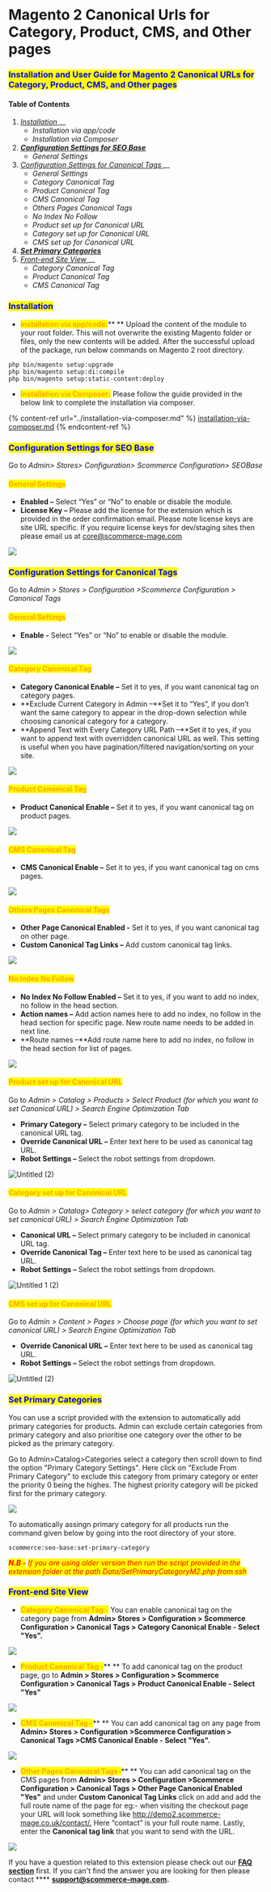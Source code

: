 # Magento 2 Canonical Urls for Category, Product, CMS, and Other pages

### <mark style="color:blue;">Installation and User Guide for Magento 2 Canonical URLs for Category, Product, CMS, and Other pages</mark>

#### **Table of Contents**

1. _<mark style="color:orange;background-color:blue;"></mark>_[_Installation_ ](magento-2-canonical-urls-for-category-product-cms-and-other-pages.md#\_bookmark0)__
   * _Installation via app/code_&#x20;
   * _Installation via Composer_
2. __[_Configuration Settings for SEO Base_ ](magento-2-canonical-urls-for-category-product-cms-and-other-pages.md#\_bookmark3)__
   * _General Settings_&#x20;
3. _<mark style="color:orange;"></mark>_[_Configuration Settings for Canonical Tags_ ](magento-2-canonical-urls-for-category-product-cms-and-other-pages.md#\_bookmark5)__
   * _General Settings_&#x20;
   * _Category Canonical Tag_&#x20;
   * _Product Canonical Tag_&#x20;
   * _CMS Canonical Tag_&#x20;
   * _Others Pages Canonical Tags_&#x20;
   * _No Index No Follow_&#x20;
   * _Product set up for Canonical URL_&#x20;
   * _Category set up for Canonical URL_&#x20;
   * _CMS set up for Canonical URL_&#x20;
4. __[_Set Primary Categories_](magento-2-canonical-urls-for-category-product-cms-and-other-pages.md#set-primary-categories)__
5. [_Front-end Site View_ ](magento-2-canonical-urls-for-category-product-cms-and-other-pages.md#\_bookmark15)__
   * _Category Canonical Tag_&#x20;
   * _Product Canonical Tag_&#x20;
   * _CMS Canonical Tag_&#x20;

### <mark style="color:blue;">Installation</mark> <a href="#_bookmark0" id="_bookmark0"></a>

* <mark style="color:orange;">**Installation via app/code:**</mark>** ** Upload the content of the module to your root folder. This will not overwrite the existing Magento folder or files, only the new contents will be added. After the successful upload of the package, run below commands on Magento 2 root directory.

```
php bin/magento setup:upgrade
php bin/magento setup:di:compile
php bin/magento setup:static-content:deploy
```

* <mark style="color:orange;">**Installation via Composer:**</mark> Please follow the guide provided in the below link to complete the installation via composer.

{% content-ref url="../installation-via-composer.md" %}
[installation-via-composer.md](../installation-via-composer.md)
{% endcontent-ref %}

### <mark style="color:blue;">Configuration Settings for SEO Base</mark> <a href="#_bookmark3" id="_bookmark3"></a>

Go to _Admin> Stores> Configuration> Scommerce Configuration> SEOBase_

#### <mark style="color:orange;">General Settings</mark> <a href="#_bookmark4" id="_bookmark4"></a>

* **Enabled –** Select “Yes” or “No” to enable or disable the module.
* **License Key –** Please add the license for the extension which is provided in the order confirmation email. Please note license keys are site URL specific. If you require license keys for dev/staging sites then please email us at [core@scommerce-mage.com](mailto:core@scommerce-mage.com)

![](../../.gitbook/assets/license.png)

### <mark style="color:blue;">Configuration Settings for Canonical Tags</mark> <a href="#_bookmark5" id="_bookmark5"></a>

Go to _Admin > Stores > Configuration >Scommerce Configuration > Canonical Tags_

#### <mark style="color:orange;">General Settings</mark> <a href="#_bookmark6" id="_bookmark6"></a>

* **Enable -** Select “Yes” or “No” to enable or disable the module.

![](../../.gitbook/assets/general.png)

#### <mark style="color:orange;">Category Canonical Tag</mark> <a href="#_bookmark7" id="_bookmark7"></a>

* **Category Canonical Enable –** Set it to yes, if you want canonical tag on category pages.
* **Exclude Current Category in Admin –**Set it to “Yes”, if you don’t want the same category to appear in the drop-down selection while choosing canonical category for a category.
* **Append Text with Every Category URL Path –**Set it to yes, if you want to append text with overridden canonical URL as well. This setting is useful when you have pagination/filtered navigation/sorting on your site.

![](../../.gitbook/assets/category.png)

#### <mark style="color:orange;">Product Canonical Tag</mark> <a href="#_bookmark8" id="_bookmark8"></a>

* **Product Canonical Enable –** Set it to yes, if you want canonical tag on product pages.

![](../../.gitbook/assets/product.png)

#### <mark style="color:orange;">CMS Canonical Tag</mark> <a href="#_bookmark9" id="_bookmark9"></a>

* **CMS Canonical Enable –** Set it to yes, if you want canonical tag on cms pages.

![](../../.gitbook/assets/cms.png)

#### <mark style="color:orange;">Others Pages Canonical Tags</mark> <a href="#_bookmark10" id="_bookmark10"></a>

* **Other Page Canonical Enabled -** Set it to yes, if you want canonical tag on other page.
* **Custom Canonical Tag Links –** Add custom canonical tag links.

![](../../.gitbook/assets/other.png)

#### <mark style="color:orange;">No Index No Follow</mark> <a href="#_bookmark11" id="_bookmark11"></a>

* **No Index No Follow Enabled –** Set it to yes, if you want to add no index, no follow in the head section.
* **Action names –** Add action names here to add no index, no follow in the head section for specific page. New route name needs to be added in next line.
* **Route names –**Add route name here to add no index, no follow in the head section for list of pages.

![](../../.gitbook/assets/noindex.png)



#### <mark style="color:orange;">Product set up for Canonical URL</mark> <a href="#_bookmark12" id="_bookmark12"></a>

Go to _Admin > Catalog > Products > Select Product (for which you want to set Canonical URL) > Search Engine Optimization Tab_

* **Primary Category –** Select primary category to be included in the canonical URL tag.
* **Override Canonical URL –** Enter text here to be used as canonical tag URL.
* **Robot Settings –** Select the robot settings from dropdown.

![Untitled (2)](<../../.gitbook/assets/11 (5)>)

#### <mark style="color:orange;">**Category set up for Canonical URL**</mark> <a href="#_bookmark13" id="_bookmark13"></a>

Go to _Admin > Catalog> Category > select category (for which you want to set canonical URL) > Search Engine Optimization Tab_

* **Canonical URL –** Select primary category to be included in canonical URL tag.
* **Override Canonical Tag –** Enter text here to be used as canonical tag URL.
* **Robot Settings –** Select the robot settings from dropdown.

![Untitled 1 (2)](<../../.gitbook/assets/12 (7)>)

#### <mark style="color:orange;">CMS set up for Canonical URL</mark> <a href="#_bookmark14" id="_bookmark14"></a>

Go to _Admin > Content > Pages > Choose page (for which you want to set canonical URL) > Search Engine Optimization Tab_

* **Override Canonical URL –** Enter text here to be used as canonical tag URL.
* **Robot Settings –** Select the robot settings from dropdown.

![Untitled (2)](<../../.gitbook/assets/13 (15)>)

### <mark style="color:blue;">Set Primary Categories</mark>

You can use a script provided with the extension to automatically add primary categories for products. Admin can exclude certain categories from primary category and also prioritise one category over the other to be picked as the primary category.

Go to Admin>Catalog>Categories select a category then scroll down to find the option "Primary Category Settings". Here click on "Exclude From Primary Category" to exclude this category from primary category or enter the priority 0 being the highes. The highest priority category will be picked first for the primary category.

![](<../../.gitbook/assets/1 (3).png>)

To automatically assingn primary category for all products run the command given below by going into the root directory of your store.

```
scommerce:seo-base:set-primary-category
```

_<mark style="color:red;">**N.B -**</mark>_ _<mark style="color:red;">If you are using older version then run the script provided in the extension folder at the path Data/SetPrimaryCategoryM2.php from ssh</mark>_

### <mark style="color:blue;">Front-end Site View</mark> <a href="#_bookmark15" id="_bookmark15"></a>

* <mark style="color:orange;">**Category Canonical Tag -**</mark> You can enable canonical tag on the category page from **Admin> Stores > Configuration > Scommerce Configuration > Canonical Tags > Category Canonical Enable - Select "Yes".**

![](<../../.gitbook/assets/14 (4)>)

* <mark style="color:orange;">**Product Canonical Tag -**</mark>** ** To add canonical tag on the product page, go to **Admin > Stores > Configuration > Scommerce Configuration > Canonical Tags > Product Canonical Enable - Select "Yes"**&#x20;

![](<../../.gitbook/assets/15 (11)>)

* <mark style="color:orange;">**CMS Canonical Tag -**</mark>** ** You can add canonical tag on any page from **Admin> Stores > Configuration >Scommerce Configuration > Canonical Tags >CMS Canonical Enable - Select "Yes".**

![](<../../.gitbook/assets/16 (16)>)

* <mark style="color:orange;">**Other Pages Canonical Tags-**</mark>** ** You can add canonical tag on the CMS pages from **Admin> Stores > Configuration >Scommerce Configuration > Canonical Tags > Other Page Canonical Enabled "Yes"** and under **Custom Canonical Tag Links** click on add and add the full route name of the page for eg:- when visiting the checkout page your URL will look something like [http://demo2.scommerce-](http://demo2.scommerce-mage.co.uk/contact/)[mage.co.uk/contact/.](http://demo2.scommerce-mage.co.uk/contact/) Here “contact” is your full route name. Lastly, enter the **Canonical tag link** that you want to send with the URL.

![](<../../.gitbook/assets/17 (7)>)

If you have a question related to this extension please check out our [**FAQ section**](https://www.scommerce-mage.com/magento-2-canonical-urls-for-category-product-and-cms-pages.html#faq) first. If you can't find the answer you are looking for then please contact **** [**support@scommerce-mage.com**](mailto:core@scommerce-mage.com)**.**
